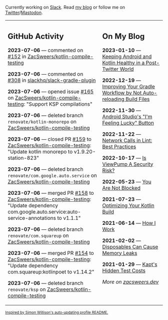 Currently working on [Slack](https://slack.com/). Read [my blog](https://zacsweers.dev/) or follow me on [Twitter](https://twitter.com/ZacSweers)/[Mastodon](https://hachyderm.io/@ZacSweers).

<table><tr><td valign="top" width="60%">

## GitHub Activity
<!-- githubActivity starts -->
**2023-07-06** — commented on [#152](https://github.com/ZacSweers/kotlin-compile-testing/pull/152#issuecomment-1624170737) in [ZacSweers/kotlin-compile-testing](https://github.com/ZacSweers/kotlin-compile-testing)

**2023-07-06** — commented on [#308](https://github.com/slackhq/slack-gradle-plugin/issues/308#issuecomment-1624158033) in [slackhq/slack-gradle-plugin](https://github.com/slackhq/slack-gradle-plugin)

**2023-07-06** — opened issue [#165](https://github.com/ZacSweers/kotlin-compile-testing/issues/165) on [ZacSweers/kotlin-compile-testing](https://github.com/ZacSweers/kotlin-compile-testing): "Support KSP compilations"

**2023-07-06** — deleted branch `renovate/kotlin-monorepo` on [ZacSweers/kotlin-compile-testing](https://github.com/ZacSweers/kotlin-compile-testing)

**2023-07-06** — closed PR [#159](https://github.com/ZacSweers/kotlin-compile-testing/pull/159) to [ZacSweers/kotlin-compile-testing](https://github.com/ZacSweers/kotlin-compile-testing): "Update kotlin monorepo to v1.9.20-station-823"

**2023-07-06** — deleted branch `renovate/com.google.auto.service` on [ZacSweers/kotlin-compile-testing](https://github.com/ZacSweers/kotlin-compile-testing)

**2023-07-06** — merged PR [#158](https://github.com/ZacSweers/kotlin-compile-testing/pull/158) to [ZacSweers/kotlin-compile-testing](https://github.com/ZacSweers/kotlin-compile-testing): "Update dependency com.google.auto.service:auto-service-annotations to v1.1.1"

**2023-07-06** — deleted branch `renovate/com.squareup` on [ZacSweers/kotlin-compile-testing](https://github.com/ZacSweers/kotlin-compile-testing)

**2023-07-06** — merged PR [#154](https://github.com/ZacSweers/kotlin-compile-testing/pull/154) to [ZacSweers/kotlin-compile-testing](https://github.com/ZacSweers/kotlin-compile-testing): "Update dependency com.squareup:kotlinpoet to v1.14.2"

**2023-07-06** — deleted branch `renovate/ksp` on [ZacSweers/kotlin-compile-testing](https://github.com/ZacSweers/kotlin-compile-testing)
<!-- githubActivity ends -->
</td><td valign="top" width="40%">

## On My Blog
<!-- blog starts -->
**2023-01-10** — [Keeping Android and Kotlin Healthy in a Post-Twitter World](https://www.zacsweers.dev/keeping-android-healthy/)

**2022-12-19** — [Improving Your Gradle Workflow by Not Auto-reloading Build Files](https://www.zacsweers.dev/improving-your-workflow-by-not-auto-reloading-build-files/)

**2022-11-30** — [Android Studio's "I'm Feeling Lucky" Button](https://www.zacsweers.dev/android-studios-im-feeling-lucky-button/)

**2022-11-22** — [Network Calls in Lint: Best Practices](https://www.zacsweers.dev/network-calls-in-lint-best-practices/)

**2022-10-17** — [Is ViewPump A Security Risk?](https://www.zacsweers.dev/is-viewpump-a-security-risk/)

**2022-05-23** — [You Are Not Blocked](https://www.zacsweers.dev/you-are-not-blocked/)

**2021-07-23** — [Optimizing Your Kotlin Build](https://www.zacsweers.dev/optimizing-your-kotlin-build/)

**2021-06-14** — [How I Work](https://www.zacsweers.dev/how-i-work/)

**2021-02-02** — [Disposables Can Cause Memory Leaks](https://www.zacsweers.dev/disposables-can-cause-memory-leaks/)

**2021-01-29** — [Kapt's Hidden Test Costs](https://www.zacsweers.dev/kapts-hidden-test-costs/)
<!-- blog ends -->
_More on [zacsweers.dev](https://zacsweers.dev/)_
</td></tr></table>

<sub><a href="https://simonwillison.net/2020/Jul/10/self-updating-profile-readme/">Inspired by Simon Willison's auto-updating profile README.</a></sub>